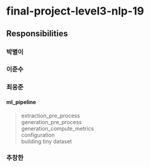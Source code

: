 # final-project-level3-nlp-19


## Responsibilities

### 박별이

### 이준수

### 최웅준
#### ml_pipeline
> extraction_pre_process  
> generation_pre_process  
> generation_compute_metrics  
> configuration  
> building tiny dataset
### 추창한

